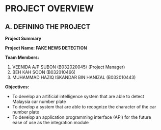 # PROJECT OVERVIEW

## A. DEFINING THE PROJECT

**Project Summary**

**Project Name: FAKE NEWS DETECTION**

**Team Members:**

1. VEENIDA A/P SUBON   (B032020045) (Project Manager)<br>
2. BEH KAH SOON  (B032010466)<br>
3. MUHAMMAD HAZIQ ISKANDAR BIN HANIZAL  (B032010443)<br>

**Objectives:**

* To develop an artificial intelligence system that are able to detect Malaysia car number plate<br>
* To develop a system that are able to recognize the character of the car number plate<br>
* To develop an application programming interface (API) for the future ease of use as the integration module<br>
